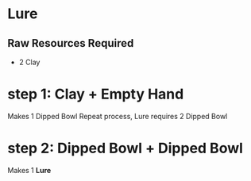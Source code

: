 # Lure

## Raw Resources Required
* 2 Clay

# step 1: Clay + Empty Hand
Makes 1 Dipped Bowl
Repeat process, Lure requires 2 Dipped Bowl
# step 2: Dipped Bowl + Dipped Bowl
Makes 1 **Lure**